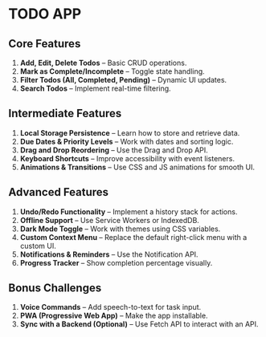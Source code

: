 # TODO APP

## **Core Features**

1. **Add, Edit, Delete Todos** – Basic CRUD operations.
2. **Mark as Complete/Incomplete** – Toggle state handling.
3. **Filter Todos (All, Completed, Pending)** – Dynamic UI updates.
4. **Search Todos** – Implement real-time filtering.

## **Intermediate Features**

1. **Local Storage Persistence** – Learn how to store and retrieve data.
2. **Due Dates & Priority Levels** – Work with dates and sorting logic.
3. **Drag and Drop Reordering** – Use the Drag and Drop API.
4. **Keyboard Shortcuts** – Improve accessibility with event listeners.
5. **Animations & Transitions** – Use CSS and JS animations for smooth UI.

## **Advanced Features**

1. **Undo/Redo Functionality** – Implement a history stack for actions.
2. **Offline Support** – Use Service Workers or IndexedDB.
3. **Dark Mode Toggle** – Work with themes using CSS variables.
4. **Custom Context Menu** – Replace the default right-click menu with a custom UI.
5. **Notifications & Reminders** – Use the Notification API.
6. **Progress Tracker** – Show completion percentage visually.

## **Bonus Challenges**

1. **Voice Commands** – Add speech-to-text for task input.
2. **PWA (Progressive Web App)** – Make the app installable.
3. **Sync with a Backend (Optional)** – Use Fetch API to interact with an API.
